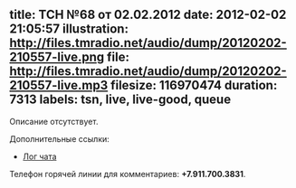 title: ТСН №68 от 02.02.2012
date: 2012-02-02 21:05:57
illustration: http://files.tmradio.net/audio/dump/20120202-210557-live.png
file: http://files.tmradio.net/audio/dump/20120202-210557-live.mp3
filesize: 116970474
duration: 7313
labels: tsn, live, live-good, queue
---
Описание отсутствует.

Дополнительные ссылки:

- [Лог чата](http://files.tmradio.net/audio/dump/20120202-210557-live.log)

Телефон горячей линии для комментариев: **+7.911.700.3831**.
